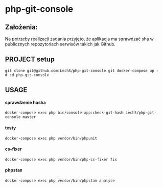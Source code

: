 # php-git-console

## Założenia:
Na potrzeby realizacji zadania przyjęto, że aplikacja ma sprawdzać sha w publicznych repozytoriach serwisów takich jak Github.

## PROJECT setup
``
git clone git@github.com:LechS/php-git-console.git
docker-compose up -d
cd php-git-console
``

## USAGE

#### sprawdzenie hasha
``docker-compose exec php bin/console app:check-git-hash LechS/php-git-console master``

#### testy
``docker-compose exec php vendor/bin/phpunit``

#### cs-fixer
``docker-compose exec php vendor/bin/php-cs-fixer fix``

#### phpstan
``docker-compose exec php vendor/bin/phpstan analyse``